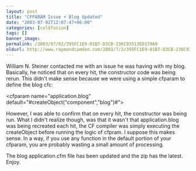 ```yaml
---
layout: post
title: "CFPARAM Issue + Blog Updated"
date: "2003-07-02T12:07:47+06:00"
categories: [coldfusion]
tags: []
banner_image: 
permalink: /2003/07/02/395FC1E9-01B7-D3CB-236C93513ED17969
oldurl: http://www.raymondcamden.com/2003/7/2/395FC1E9-01B7-D3CB-236C93513ED17969
---
```


William N. Steiner contacted me with an issue he was having with my blog. Basically, he noticed that on every hit, the constructor code was being rerun. This didn't make sense because we were using a simple cfparam to define the blog cfc:

<cfparam name="application.blog" default="#createObject("component","blog")#">

However, I was able to confirm that on every hit, the constructor was being run. What I didn't realize though, was that it wasn't that application.blog was being recreated each hit, the CF compiler was simply executing the createObject before running the logic of cfpram. I suppose this makes sense. In a way, if you use any function in the default portion of your cfparam, you are probably wasting a small amount of processing.

The blog application.cfm file has been updated and the zip has the latest. Enjoy.
